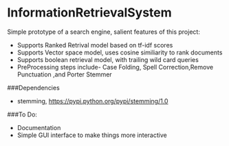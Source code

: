 InformationRetrievalSystem
==========================

Simple prototype of a search engine, salient features of this project:
* Supports Ranked Retrival model based on tf-idf scores
* Supports Vector space model, uses cosine similiarity to rank documents
* Supports boolean retrieval model, with trailing wild card queries
* PreProcessing steps include- Case Folding, Spell Correction,Remove Punctuation ,and Porter Stemmer


###Dependencies
* stemming, https://pypi.python.org/pypi/stemming/1.0



###To Do:
* Documentation
* Simple GUI interface to make things more interactive
